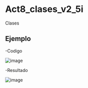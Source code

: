 # Act8_clases_v2_5i
Clases

## Ejemplo

-Codigo

![image](https://github.com/user-attachments/assets/785eed4c-8fca-4f8b-a5d8-0c82a45e7746)

-Resultado

![image](https://github.com/user-attachments/assets/9fa90870-a15e-4e95-ba99-88334f7d868e)
